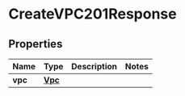 

# CreateVPC201Response


## Properties

| Name | Type | Description | Notes |
|------------ | ------------- | ------------- | -------------|
|**vpc** | [**Vpc**](Vpc.md) |  |  |



